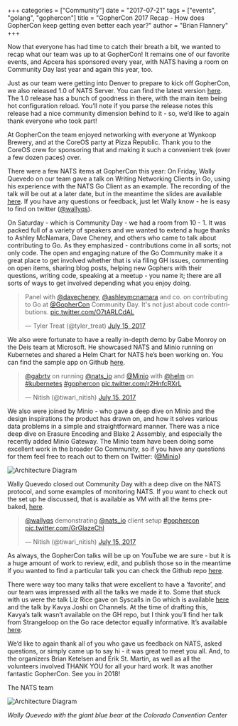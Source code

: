 +++
categories = ["Community"]
date = "2017-07-21"
tags = ["events", "golang", "gophercon"]
title = "GopherCon 2017 Recap - How does GopherCon keep getting even better each year?"
author = "Brian Flannery"
+++

Now that everyone has had time to catch their breath a bit, we wanted to recap what our team was up to at GopherCon! It remains one of our favorite events, and Apcera has sponsored every year, with NATS having a room on Community Day last year and again this year, too.

Just as our team were getting into Denver to prepare to kick off GopherCon, we also released 1.0 of NATS Server. You can find the latest version [here](http://nats.io/download/nats-io/gnatsd/). The 1.0 release has a bunch of goodness in there, with the main item being hot configuration reload. You’ll note if you parse the release notes this release had a nice community dimension behind to it - so, we’d like to again thank everyone who took part!

At GopherCon the team enjoyed networking with everyone at Wynkoop Brewery, and at the CoreOS party at Pizza Republic. Thank you to the CoreOS crew for sponsoring that and making it such a convenient trek (over a few dozen paces) over.

There were a few NATS items at GopherCon this year: On Friday, Wally Quevedo on our team gave a talk on Writing Networking Clients in Go, using his experience with the NATS Go Client as an example. The recording of the talk will be out at a later date, but in the meantime the slides are available [here](https://www.slideshare.net/nats_io/writing-networking-clients-in-go-gophercon-2017-talk). If you have any questions or feedback, just let Wally know - he is easy to find on twitter ([@wallyqs](https://twitter.com/wallyqs)).

On Saturday - which is Community Day - we had a room from 10 - 1. It was packed full of a variety of speakers and we wanted to extend a huge thanks to Ashley McNamara, Dave Cheney, and others who came to talk about contributing to Go. As they emphasized - contributions come in all sorts; not only code. The open and engaging nature of the Go Community make it a great place to get involved whether that is via filing GH issues, commenting on open items, sharing blog posts, helping new Gophers with their questions, writing code, speaking at a meetup - you name it; there are all sorts of ways to get involved depending what you enjoy doing.

<div class="tweet-embed-con">
  <blockquote class="twitter-tweet" data-lang="en"><p lang="en" dir="ltr">Panel with <a href="https://twitter.com/davecheney">@davecheney</a>, <a href="https://twitter.com/ashleymcnamara">@ashleymcnamara</a> and co. on contributing to Go at <a href="https://twitter.com/GopherCon">@GopherCon</a> Community Day. It&#39;s not just about code contributions. <a href="https://t.co/O7tARLCdAL">pic.twitter.com/O7tARLCdAL</a></p>&mdash; Tyler Treat (@tyler_treat) <a href="https://twitter.com/tyler_treat/status/886260296347566080">July 15, 2017</a></blockquote>
  <script async src="//platform.twitter.com/widgets.js" charset="utf-8"></script>
</div>

We also were fortunate to have a really in-depth demo by Gabe Monroy on the Deis team at Microsoft. He showcased NATS and Minio running on Kubernetes and shared a Helm Chart for NATS he’s been working on. You can find the sample app on Github [here](https://github.com/gabrtv/gophercon-demo).

<div class="tweet-embed-con">
  <blockquote class="twitter-tweet" data-lang="en"><p lang="en" dir="ltr"><a href="https://twitter.com/gabrtv">@gabrtv</a> on running <a href="https://twitter.com/nats_io">@nats_io</a> and <a href="https://twitter.com/Minio">@Minio</a> with <a href="https://twitter.com/helm">@helm</a> on <a href="https://twitter.com/hashtag/kubernetes?src=hash">#kubernetes</a> <a href="https://twitter.com/hashtag/gophercon?src=hash">#gophercon</a> <a href="https://t.co/r2HnfcRXrL">pic.twitter.com/r2HnfcRXrL</a></p>&mdash; Nitish (@tiwari_nitish) <a href="https://twitter.com/tiwari_nitish/status/886268822939852800">July 15, 2017</a></blockquote>
  <script async src="//platform.twitter.com/widgets.js" charset="utf-8"></script>
</div>

We also were joined by Minio - who gave a deep dive on Minio and the design inspirations the product has drawn on, and how it solves various data problems in a simple and straightforward manner. There was a nice deep dive on Erasure Encoding and Blake 2 Assembly, and especially the recently added Minio Gateway. The Minio team have been doing some excellent work in the broader Go Community, so if you have any questions for them feel free to reach out to them on Twitter: ([@Minio](https://twitter.com/Minio))

<div class="row">
  <div class="col-md-8 col-md-offset-2">
    <div class="thumbnail">
      <img class="img-responsive center-block" alt="Architecture Diagram" src="/img/blog/gophercon-2017/02.png">
    </div>
  </div>
</div>

Wally Quevedo closed out Community Day with a deep dive on the NATS protocol, and some examples of monitoring NATS. If you want to check out the set up he discussed, that is available as VM with all the items pre-baked, [here](https://github.com/wallyqs/nats-gophercon-community-day).

<div class="tweet-embed-con">
  <blockquote class="twitter-tweet" data-lang="en"><p lang="en" dir="ltr"><a href="https://twitter.com/wallyqs">@wallyqs</a> demonstrating <a href="https://twitter.com/nats_io">@nats_io</a> client setup <a href="https://twitter.com/hashtag/gophercon?src=hash">#gophercon</a> <a href="https://t.co/GrGlazeChl">pic.twitter.com/GrGlazeChl</a></p>&mdash; Nitish (@tiwari_nitish) <a href="https://twitter.com/tiwari_nitish/status/886289697072267264">July 15, 2017</a></blockquote>
  <script async src="//platform.twitter.com/widgets.js" charset="utf-8"></script>
</div>

As always, the GopherCon talks will be up on YouTube we are sure - but it is a huge amount of work to review, edit, and publish those so in the meantime if you wanted to find a particular talk you can check the Github repo [here](https://github.com/gophercon/2017-talks).

There were way too many talks that were excellent to have a ‘favorite’, and our team was impressed with all the talks we made it to. Some that stuck with us were the talk Liz Rice gave on Syscalls in Go which is available [here](https://github.com/gophercon/2017-talks/tree/master/LizRice-GoProgrammersGuideToSyscalls) and the talk by Kavya Joshi on Channels. At the time of drafting this, Kavya’s talk wasn’t available on the GH repo, but I think you’ll find her talk from Strangeloop on the Go race detector equally informative. It’s available [here](https://youtu.be/5erqWdlhQLA).

We’d like to again thank all of you who gave us feedback on NATS, asked questions, or simply came up to say hi - it was great to meet you all. And, to the organizers Brian Ketelsen and Erik St. Martin, as well as all the volunteers involved THANK YOU for all your hard work. It was another fantastic GopherCon. See you in 2018!

The NATS team

<div class="row">
  <div class="col-md-8 col-md-offset-2">
    <div class="thumbnail">
      <img class="img-responsive center-block" alt="Architecture Diagram" src="/img/blog/gophercon-2017/01.png">
      <div class="caption">
        <p><em>Wally Quevedo with the giant blue bear at the Colorado Convention Center</em></p>
      </div>
    </div>
  </div>
</div>

<br>
